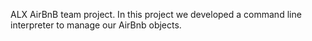 ALX AirBnB team project.
In this project we developed a command line interpreter to manage our AirBnb objects.
